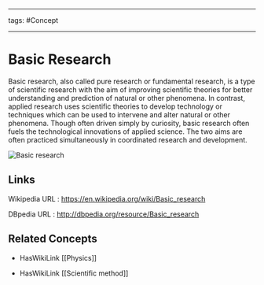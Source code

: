 




---

tags: #Concept

---
# Basic Research


Basic research, also called pure research or fundamental research, is a type of scientific research with the aim of improving scientific theories for better understanding and prediction of natural or other phenomena. In contrast, applied research uses scientific theories to develop technology or techniques which can be used to intervene and alter natural or other phenomena. Though often driven simply by curiosity, basic research often fuels the technological innovations of applied science. The two aims are often practiced simultaneously in coordinated research and development.

![Basic research]()


## Links


Wikipedia URL : https://en.wikipedia.org/wiki/Basic_research

DBpedia URL : http://dbpedia.org/resource/Basic_research


## Related Concepts


- HasWikiLink [[Physics]]

- HasWikiLink [[Scientific method]]